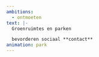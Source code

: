 ```yaml
---
ambitions:
  - ontmoeten
text: |-
  Groenruimtes en parken 

  bevorderen sociaal **contact**
animation: park
---
```

